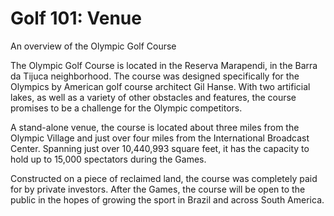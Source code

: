 Golf 101: Venue
===============

An overview of the Olympic Golf Course

The Olympic Golf Course is located in the Reserva Marapendi, in the Barra da Tijuca neighborhood. The course was designed specifically for the Olympics by American golf course architect Gil Hanse. With two artificial lakes, as well as a variety of other obstacles and features, the course promises to be a challenge for the Olympic competitors.

A stand-alone venue, the course is located about three miles from the Olympic Village and just over four miles from the International Broadcast Center. Spanning just over 10,440,993 square feet, it has the capacity to hold up to 15,000 spectators during the Games.

Constructed on a piece of reclaimed land, the course was completely paid for by private investors. After the Games, the course will be open to the public in the hopes of growing the sport in Brazil and across South America.


